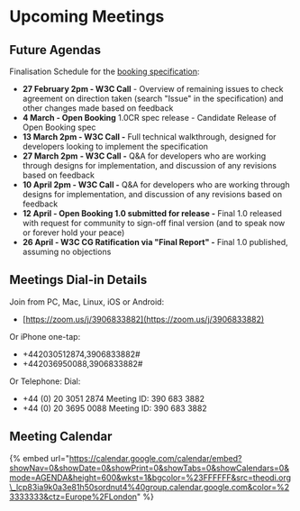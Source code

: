 # Upcoming Meetings

## Future Agendas

Finalisation Schedule for the [booking specification](https://www.openactive.io/open-booking-api/EditorsDraft/live.html):

* **27 February 2pm - W3C Call** - Overview of remaining issues to check agreement on direction taken \(search "Issue" in the specification\) and other changes made based on feedback
* **4 March - Open Booking** 1.0CR spec release - Candidate Release of Open Booking spec
* **13 March 2pm - W3C Call -** Full technical walkthrough, designed for developers looking to implement the specification
* **27 March 2pm** **- W3C Call -** Q&A for developers who are working through designs for implementation, and discussion of any revisions based on feedback
* **10 April 2pm - W3C Call -** Q&A for developers who are working through designs for implementation, and discussion of any revisions based on feedback
* **12 April - Open Booking 1.0 submitted for release -** Final 1.0 released with request for community to sign-off final version \(and to speak now or forever hold your peace\)
* **26 April - W3C CG Ratification via "Final Report" -** Final 1.0 published, assuming no objections

## Meetings Dial-in Details

Join from PC, Mac, Linux, iOS or Android:

* [https://zoom.us/j/3906833882](https://zoom.us/j/3906833882)

Or iPhone one-tap:

* +442030512874,3906833882\#
* +442036950088,3906833882\#

Or Telephone: Dial:

* +44 \(0\) 20 3051 2874 Meeting ID: 390 683 3882
* +44 \(0\) 20 3695 0088 Meeting ID: 390 683 3882

## Meeting Calendar

{% embed url="https://calendar.google.com/calendar/embed?showNav=0&showDate=0&showPrint=0&showTabs=0&showCalendars=0&mode=AGENDA&height=600&wkst=1&bgcolor=%23FFFFFF&src=theodi.org\_lcp83ia9k0a3e81h50sordnut4%40group.calendar.google.com&color=%23333333&ctz=Europe%2FLondon" %}

